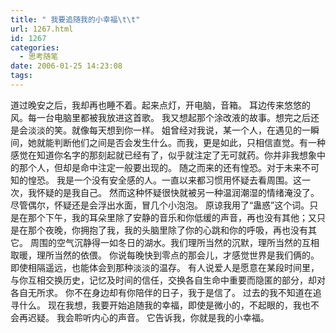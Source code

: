 ```yaml
---
title: " 我要追随我的小幸福\t\t"
url: 1267.html
id: 1267
categories:
  - 思考随笔
date: 2006-01-25 14:23:08
tags:
---
```


道过晚安之后，我却再也睡不着。起来点灯，开电脑，音箱。 耳边传来悠悠的风。每一台电脑里都被我放进这首歌。 我又想起那个涂改液的故事。想完之后还是会淡淡的笑。就像每天想到你一样。 姐曾经对我说，某一个人，在遇见的一瞬间，她就能判断他们之间是否会发生什么。而我，更是如此，只相信直觉。有一种感觉在知道你名字的那刻起就已经有了，似乎就注定了无可就药。你并非我想象中的那个人，但却是命中注定一般要出现的。 随之而来的还有惶恐。对于未来不可知的惶恐。 我是一个没有安全感的人。一直以来都习惯用怀疑去看周围。这一次，我怀疑的是我自己。 然而这种怀疑很快就被另一种温润潮湿的情绪淹没了。尽管偶尔，怀疑还是会浮出水面，冒几个小泡泡。 原谅我用了“蛊惑”这个词。只是在那个下午，我的耳朵里除了安静的音乐和你低缓的声音，再也没有其他；又只是在那个夜晚，你拥抱了我，我的头脑里除了你的心跳和你的呼吸，再也没有其它。 周围的空气沉静得一如冬日的湖水。我们理所当然的沉默，理所当然的互相取暖，理所当然的依偎。 你说每晚快到零点的那会儿，才感觉世界是我们俩的。即使相隔遥远，也能体会到那种淡淡的温存。 有人说爱人是愿意在某段时间里，与你互相交换历史，记忆及时间的信任，交换各自生命中重要而隐匿的部分，却对各自无所求。 你不在身边却有你陪伴的日子，我于是信了。 过去的我不知道在追寻什么。 现在我想，我要开始追随我的幸福，即使是微小的，不起眼的，我也不会再迟疑。 我会聆听内心的声音。 它告诉我，你就是我的小幸福。
